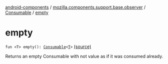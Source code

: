 [android-components](../../index.md) / [mozilla.components.support.base.observer](../index.md) / [Consumable](index.md) / [empty](./empty.md)

# empty

`fun <T> empty(): `[`Consumable`](index.md)`<`[`T`](empty.md#T)`>` [(source)](https://github.com/mozilla-mobile/android-components/blob/master/components/support/base/src/main/java/mozilla/components/support/base/observer/Consumable.kt#L99)

Returns an empty Consumable with not value as if it was consumed already.

